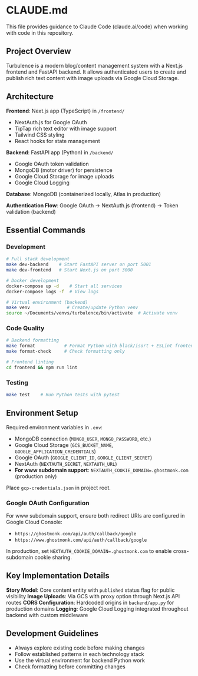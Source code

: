 # CLAUDE.md

This file provides guidance to Claude Code (claude.ai/code) when working with code in this repository.

## Project Overview

Turbulence is a modern blog/content management system with a Next.js frontend and FastAPI backend. It allows authenticated users to create and publish rich text content with image uploads via Google Cloud Storage.

## Architecture

**Frontend**: Next.js app (TypeScript) in `/frontend/`
- NextAuth.js for Google OAuth
- TipTap rich text editor with image support
- Tailwind CSS styling
- React hooks for state management

**Backend**: FastAPI app (Python) in `/backend/`
- Google OAuth token validation
- MongoDB (motor driver) for persistence
- Google Cloud Storage for image uploads
- Google Cloud Logging

**Database**: MongoDB (containerized locally, Atlas in production)

**Authentication Flow**: Google OAuth → NextAuth.js (frontend) → Token validation (backend)

## Essential Commands

### Development
```bash
# Full stack development
make dev-backend    # Start FastAPI server on port 5001
make dev-frontend   # Start Next.js on port 3000

# Docker development
docker-compose up -d    # Start all services
docker-compose logs -f  # View logs

# Virtual environment (backend)
make venv              # Create/update Python venv
source ~/Documents/venvs/turbulence/bin/activate  # Activate venv
```

### Code Quality
```bash
# Backend formatting
make format           # Format Python with black/isort + ESLint frontend
make format-check     # Check formatting only

# Frontend linting
cd frontend && npm run lint
```

### Testing
```bash
make test    # Run Python tests with pytest
```

## Environment Setup

Required environment variables in `.env`:
- MongoDB connection (`MONGO_USER`, `MONGO_PASSWORD`, etc.)
- Google Cloud Storage (`GCS_BUCKET_NAME`, `GOOGLE_APPLICATION_CREDENTIALS`)
- Google OAuth (`GOOGLE_CLIENT_ID`, `GOOGLE_CLIENT_SECRET`)
- NextAuth (`NEXTAUTH_SECRET`, `NEXTAUTH_URL`)
- **For www subdomain support**: `NEXTAUTH_COOKIE_DOMAIN=.ghostmonk.com` (production only)

Place `gcp-credentials.json` in project root.

### Google OAuth Configuration

For www subdomain support, ensure both redirect URIs are configured in Google Cloud Console:
- `https://ghostmonk.com/api/auth/callback/google`  
- `https://www.ghostmonk.com/api/auth/callback/google`

In production, set `NEXTAUTH_COOKIE_DOMAIN=.ghostmonk.com` to enable cross-subdomain cookie sharing.

## Key Implementation Details

**Story Model**: Core content entity with `published` status flag for public visibility
**Image Uploads**: Via GCS with proxy option through Next.js API routes
**CORS Configuration**: Hardcoded origins in `backend/app.py` for production domains
**Logging**: Google Cloud Logging integrated throughout backend with custom middleware

## Development Guidelines

- Always explore existing code before making changes
- Follow established patterns in each technology stack
- Use the virtual environment for backend Python work
- Check formatting before committing changes